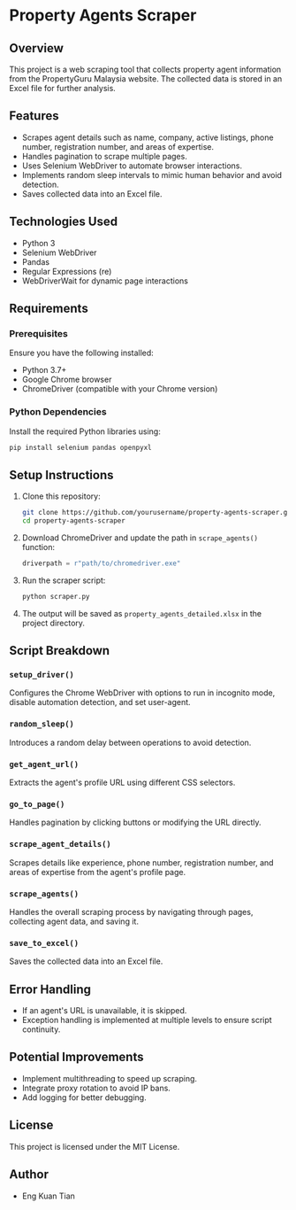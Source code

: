 
# Property Agents Scraper

## Overview
This project is a web scraping tool that collects property agent information from the PropertyGuru Malaysia website. The collected data is stored in an Excel file for further analysis.

## Features
- Scrapes agent details such as name, company, active listings, phone number, registration number, and areas of expertise.
- Handles pagination to scrape multiple pages.
- Uses Selenium WebDriver to automate browser interactions.
- Implements random sleep intervals to mimic human behavior and avoid detection.
- Saves collected data into an Excel file.

## Technologies Used
- Python 3
- Selenium WebDriver
- Pandas
- Regular Expressions (re)
- WebDriverWait for dynamic page interactions

## Requirements
### Prerequisites
Ensure you have the following installed:
- Python 3.7+
- Google Chrome browser
- ChromeDriver (compatible with your Chrome version)

### Python Dependencies
Install the required Python libraries using:
```bash
pip install selenium pandas openpyxl
```

## Setup Instructions
1. Clone this repository:
   ```bash
   git clone https://github.com/yourusername/property-agents-scraper.git
   cd property-agents-scraper
   ```

2. Download ChromeDriver and update the path in `scrape_agents()` function:
   ```python
   driverpath = r"path/to/chromedriver.exe"
   ```

3. Run the scraper script:
   ```bash
   python scraper.py
   ```

4. The output will be saved as `property_agents_detailed.xlsx` in the project directory.

## Script Breakdown
### `setup_driver()`
Configures the Chrome WebDriver with options to run in incognito mode, disable automation detection, and set user-agent.

### `random_sleep()`
Introduces a random delay between operations to avoid detection.

### `get_agent_url()`
Extracts the agent's profile URL using different CSS selectors.

### `go_to_page()`
Handles pagination by clicking buttons or modifying the URL directly.

### `scrape_agent_details()`
Scrapes details like experience, phone number, registration number, and areas of expertise from the agent's profile page.

### `scrape_agents()`
Handles the overall scraping process by navigating through pages, collecting agent data, and saving it.

### `save_to_excel()`
Saves the collected data into an Excel file.

## Error Handling
- If an agent's URL is unavailable, it is skipped.
- Exception handling is implemented at multiple levels to ensure script continuity.

## Potential Improvements
- Implement multithreading to speed up scraping.
- Integrate proxy rotation to avoid IP bans.
- Add logging for better debugging.

## License
This project is licensed under the MIT License.

## Author
- Eng Kuan Tian
